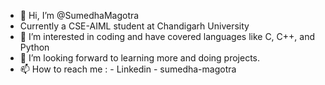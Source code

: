 - 👋 Hi, I’m @SumedhaMagotra
-   Currently a CSE-AIML student at Chandigarh University 
- 👀 I’m interested in coding and have covered languages like C, C++, and Python
- 💞️ I’m looking forward to learning more and doing projects. 
- 📫 How to reach me : - Linkedin - sumedha-magotra
  
<!---
SumedhaMagotra/SumedhaMagotra is a ✨ special ✨ repository because its `README.md` (this file) appears on your GitHub profile.
You can click the Preview link to take a look at your changes.
--->
